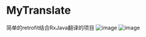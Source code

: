 # MyTranslate
简单的retrofit结合RxJava翻译的项目
![image](https://github.com/userZhaolei/MyTranslate/edit/master/image/image.png)
![image](https://github.com/userZhaolei/MyTranslate/edit/master/image/image1.png)
